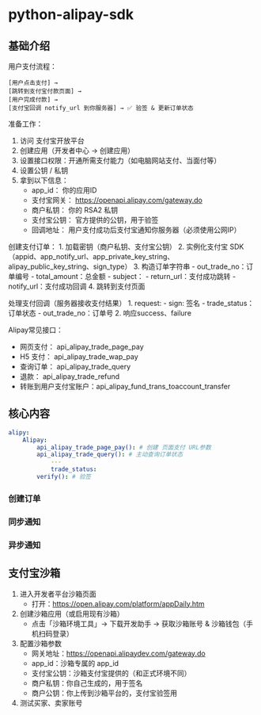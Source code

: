 # python-alipay-sdk



## 基础介绍



用户支付流程：
```
[用户点击支付] →
[跳转到支付宝付款页面] →
[用户完成付款] →
[支付宝回调 notify_url 到你服务器] → ✅ 验签 & 更新订单状态
```


准备工作：
1. 访问 支付宝开放平台
2. 创建应用（开发者中心 → 创建应用）
3. 设置接口权限：开通所需支付能力（如电脑网站支付、当面付等）
4. 设置公钥 / 私钥
5. 拿到以下信息：
    - app_id：	你的应用ID
    - 支付宝网关：	https://openapi.alipay.com/gateway.do
    - 商户私钥：	你的 RSA2 私钥
    - 支付宝公钥：	官方提供的公钥，用于验签
    - 回调地址：	用户支付成功后支付宝通知你服务器（必须使用公网IP）

创建支付订单：
    1. 加载密钥（商户私钥、支付宝公钥）
    2. 实例化支付宝 SDK（appid、app_notify_url、app_private_key_string、alipay_public_key_string、sign_type）
    3. 构造订单字符串
        - out_trade_no：订单编号
        - total_amount：总金额
        - subject：
        - return_url：支付成功跳转
        - notify_url：支付成功回调
    4. 跳转到支付页面

处理支付回调（服务器接收支付结果）
    1. request:
        - sign: 签名
        - trade_status：订单状态
        - out_trade_no：订单号
    2. 响应success、failure



Alipay常见接口：
- 网页支付：	api_alipay_trade_page_pay
- H5 支付：	api_alipay_trade_wap_pay
- 查询订单：	api_alipay_trade_query
- 退款：	api_alipay_trade_refund
- 转账到用户支付宝账户：api_alipay_fund_trans_toaccount_transfer


## 核心内容
```yaml
alipy:
    Alipay:
        api_alipay_trade_page_pay(): # 创建 页面支付 URL参数
        api_alipay_trade_query(): # 主动查询订单状态
            ---
            trade_status:
        verify(): # 验签
```



### 创建订单
### 同步通知
### 异步通知




## 支付宝沙箱


1. 进入开发者平台沙箱页面
    - 打开：https://open.alipay.com/platform/appDaily.htm
2. 创建沙箱应用（或启用现有沙箱）
    - 点击「沙箱环境工具」→ 下载开发助手 → 获取沙箱账号 & 沙箱钱包（手机扫码登录）
3. 配置沙箱参数
    - 网关地址：https://openapi.alipaydev.com/gateway.do
    - app_id：沙箱专属的 app_id
    - 支付宝公钥：沙箱支付宝提供的（和正式环境不同）
    - 商户私钥：你自己生成的，用于签名
    - 商户公钥：你上传到沙箱平台的，支付宝验签用
4. 测试买家、卖家账号